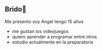 ## Brido👋

Me presento soy Angel tengo 15 años 
* me gustan los videojuegos
* quiero aprender a programar entre otros
* estudio actualmente en la preparatoria

<!--
**ElBrido/ElBrido** is a ✨ _special_ ✨ repository because its `README.md` (this file) appears on your GitHub profile.

Here are some ideas to get you started:

- 🔭 I’m currently working on ...
- 🌱 I’m currently learning ...
- 👯 I’m looking to collaborate on ...
- 🤔 I’m looking for help with ...
- 💬 Ask me about ...
- 📫 How to reach me: ...
- 😄 Pronouns: ...
- ⚡ Fun fact: ...
-->
